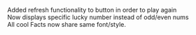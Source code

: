 Added refresh functionality to button in order to play again
<br>Now displays specific lucky number instead of odd/even nums
<br>All cool Facts now share same font/style.
